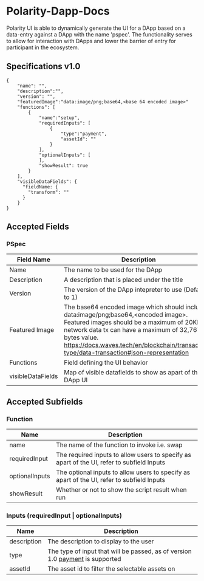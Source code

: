 # Polarity-Dapp-Docs

Polarity UI is able to dynamically generate the UI for a DApp based on a data-entry against a DApp with the name 'pspec'. The functionality serves to allow for interaction with DApps and lower the barrier of entry for participant in the ecosystem.

## Specifications v1.0
```
{
    "name": "",
    "description":"",
    "version": "",
    "featuredImage":"data:image/png;base64,<base 64 encoded image>"
    "functions": [
        {
            "name":"setup",
            "requiredInputs": [
                {
                    "type":"payment",
                    "assetId": ""
                }
            ],
            "optionalInputs": [
            ],
            "showResult": true
        }
    ],
    "visibleDataFields": {
      "fieldName: { 
        "transform": ""
      }
    }
}
```

## Accepted Fields

### PSpec

|Field Name|Description|
|-|-|
|Name|The name to be used for the DApp|
|Description|A description that is placed under the title|
|Version|The version of the DApp intepreter to use (Default to 1)|
|Featured Image|The base64 encoded image which should include data:image/png;base64,\<encoded image\>. Featured images should be a maximum of 20KB as network data tx can have a maximum of 32,767 bytes value. https://docs.waves.tech/en/blockchain/transaction-type/data-transaction#json-representation|
|Functions|Field defining the UI behavior|
|visibleDataFields|Map of visible datafields to show as apart of the DApp UI|

## Accepted Subfields

### Function
|Name|Description|
|-|-|
|name|The name of the function to invoke i.e. swap|
|requiredInput|The required inputs to allow users to specify as apart of the UI, refer to subfield Inputs|
|optionalInputs|The optional inputs to allow users to specify as apart of the UI, refer to subfield Inputs|
|showResult|Whether or not to show the script result when run|


### Inputs (requiredInput | optionalInputs)
|Name|Description|
|-|-|
|description|The description to display to the user|
|type|The type of input that will be passed, as of version 1.0 [payment](https://docs.waves.tech/en/blockchain/transaction-type/invoke-script-transaction#json-representation) is supported|
|assetId|The asset id to filter the selectable assets on|
